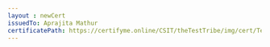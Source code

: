```yaml
--- 
layout : newCert 
issuedTo: Aprajita Mathur
certificatePath: https://certifyme.online/CSIT/theTestTribe/img/cert/TestFlix/AprajitaMathur_57fcd.png
--- 
```

